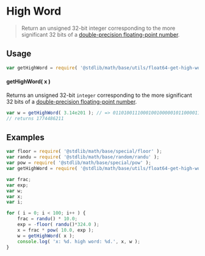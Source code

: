 High Word
===

> Return an unsigned 32-bit integer corresponding to the more significant 32 bits of a [double-precision floating-point number][ieee754].


<!-- <usage> -->

## Usage

``` javascript
var getHighWord = require( '@stdlib/math/base/utils/float64-get-high-word' );
```

#### getHighWord( x )

Returns an unsigned 32-bit `integer` corresponding to the more significant 32 bits of a [double-precision floating-point number][ieee754].

``` javascript
var w = getHighWord( 3.14e201 ); // => 01101001110001001000001011000011
// returns 1774486211
```

<!-- </usage> -->


<!-- <examples> -->

## Examples

``` javascript
var floor = require( '@stdlib/math/base/special/floor' );
var randu = require( '@stdlib/math/base/random/randu' );
var pow = require( '@stdlib/math/base/special/pow' );
var getHighWord = require( '@stdlib/math/base/utils/float64-get-high-word' );

var frac;
var exp;
var w;
var x;
var i;

for ( i = 0; i < 100; i++ ) {
    frac = randu() * 10.0;
    exp = -floor( randu()*324.0 );
    x = frac * pow( 10.0, exp );
    w = getHighWord( x );
    console.log( 'x: %d. high word: %d.', x, w );
}
```

<!-- </examples> -->


<!-- <links> -->

[ieee754]: https://en.wikipedia.org/wiki/IEEE_754-1985

<!-- </links> -->
